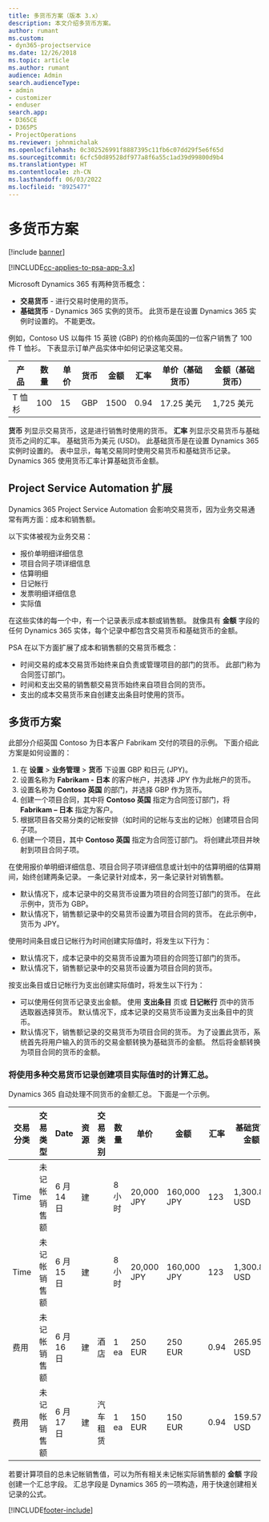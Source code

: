 ```yaml
---
title: 多货币方案（版本 3.x）
description: 本文介绍多货币方案。
author: rumant
ms.custom:
- dyn365-projectservice
ms.date: 12/26/2018
ms.topic: article
ms.author: rumant
audience: Admin
search.audienceType:
- admin
- customizer
- enduser
search.app:
- D365CE
- D365PS
- ProjectOperations
ms.reviewer: johnmichalak
ms.openlocfilehash: 0c302526991f8887395c11fb6c07dd29f5e6f65d
ms.sourcegitcommit: 6cfc50d89528df977a8f6a55c1ad39d99800d9b4
ms.translationtype: HT
ms.contentlocale: zh-CN
ms.lasthandoff: 06/03/2022
ms.locfileid: "8925477"
---
```

# <a name="multiple-currency-scenarios"></a>多货币方案

[!include [banner](../includes/psa-now-project-operations.md)]

[!INCLUDE[cc-applies-to-psa-app-3.x](../includes/cc-applies-to-psa-app-3x.md)]

Microsoft Dynamics 365 有两种货币概念：

- **交易货币** - 进行交易时使用的货币。 
- **基础货币** - Dynamics 365 实例的货币。 此货币是在设置 Dynamics 365 实例时设置的。 不能更改。

例如，Contoso US 以每件 15 英镑 (GBP) 的价格向英国的一位客户销售了 100 件 T 恤衫。 下表显示订单产品实体中如何记录这笔交易。

| 产品 | 数量 | 单价 | 货币 | 金额 | 汇率 | 单价（基础货币）| 金额（基础货币）|
|---------|----------|----------------|----------|--------|---------------|----------------------|--------------|
| T 恤杉 | 100      | 15             | GBP      | 1500   | 0.94          | 17.25 美元               | 1,725 美元       |

**货币** 列显示交易货币，这是进行销售时使用的货币。 **汇率** 列显示交易货币与基础货币之间的汇率。 基础货币为美元 (USD)。 此基础货币是在设置 Dynamics 365 实例时设置的。
表中显示，每笔交易同时使用交易货币和基础货币记录。 Dynamics 365 使用货币汇率计算基础货币金额。

## <a name="project-service-automation-extensions"></a>Project Service Automation 扩展

Dynamics 365 Project Service Automation 会影响交易货币，因为业务交易通常有两方面：成本和销售额。

以下实体被视为业务交易：

- 报价单明细详细信息
- 项目合同子项详细信息
- 估算明细
- 日记帐行
- 发票明细详细信息
- 实际值

在这些实体的每一个中，有一个记录表示成本额或销售额。 就像具有 **金额** 字段的任何 Dynamics 365 实体，每个记录中都包含交易货币和基础货币的金额。 

PSA 在以下方面扩展了成本和销售额的交易货币概念：

- 时间交易的成本交易货币始终来自负责或管理项目的部门的货币。 此部门称为合同签订部门。
- 时间和支出交易的销售额交易货币始终来自项目合同的货币。
- 支出的成本交易货币来自创建支出条目时使用的货币。

## <a name="multiple-currency-scenario"></a>多货币方案

此部分介绍英国 Contoso 为日本客户 Fabrikam 交付的项目的示例。 下面介绍此方案是如何设置的：

1. 在 **设置** \> **业务管理** \> **货币** 下设置 GBP 和日元 (JPY)。 
2. 设置名称为 **Fabrikam - 日本** 的客户帐户，并选择 JPY 作为此帐户的货币。
3. 设置名称为 **Contoso 英国** 的部门，并选择 GBP 作为货币。
4. 创建一个项目合同，其中将 **Contoso 英国** 指定为合同签订部门，将 **Fabrikam – 日本** 指定为客户。
5. 根据项目各交易分类的记帐安排（如时间的记帐与支出的记帐）创建项目合同子项。
6. 创建一个项目，其中 **Contoso 英国** 指定为合同签订部门。 将创建此项目并映射到项目合同子项。


在使用报价单明细详细信息、项目合同子项详细信息或计划中的估算明细的估算期间，始终创建两条记录。 一条记录针对成本，另一条记录针对销售额。

- 默认情况下，成本记录中的交易货币设置为项目的合同签订部门的货币。 在此示例中，货币为 GBP。
- 默认情况下，销售额记录中的交易货币设置为项目合同的货币。 在此示例中，货币为 JPY。

使用时间条目或日记帐行为时间创建实际值时，将发生以下行为：

- 默认情况下，成本记录中的交易货币设置为项目的合同签订部门的货币。
- 默认情况下，销售额记录中的交易货币设置为项目合同的货币。

按支出条目或日记帐行为支出创建实际值时，将发生以下行为：

- 可以使用任何货币记录支出金额。 使用 **支出条目** 页或 **日记帐行** 页中的货币选取器选择货币。 默认情况下，成本记录的交易货币设置为支出条目中的货币。 
- 默认情况下，销售额记录的交易货币为项目合同的货币。 为了设置此货币，系统首先将用户输入的货币的交易金额转换为基础货币的金额。 然后将金额转换为项目合同的货币的金额。 

### <a name="computing-roll-ups-when-project-actuals-are-recorded-in-multiple-transaction-currencies"></a>将使用多种交易货币记录创建项目实际值时的计算汇总。

Dynamics 365 自动处理不同货币的金额汇总。 下面是一个示例。

| 交易分类 | 交易类型| Date   | 资源 | 交易类别 | 数量 | 单价 | 金额      | 汇率 | 基础货币金额 |
|-------------------|------------------|--------|----------|----------------------|----------|--------------|-------------|---------------|----------------|
| Time              | 未记帐销售额   | 6 月 14 日 | 建  |                      | 8 小时    | 20,000 JPY    | 160,000 JPY | 123           | 1,300.81 USD    |
| Time              | 未记帐销售额   | 6 月 15 日 | 建  |                      | 8 小时    | 20,000 JPY    | 160,000 JPY | 123           | 1,300.81 USD    |
| 费用           | 未记帐销售额   | 6 月 16 日 | 建  | 酒店                | 1 ea     | 250 EUR      | 250 EUR     | 0.94          | 265.95 USD     |
| 费用           | 未记帐销售额   | 6 月 17 日 | 建  | 汽车租赁           | 1 ea     | 150 EUR      | 150 EUR     | 0.94          | 159.57 USD     |

若要计算项目的总未记帐销售值，可以为所有相关未记帐实际销售额的 **金额** 字段创建一个汇总字段。 汇总字段是 Dynamics 365 的一项构造，用于快速创建相关记录的公式。


[!INCLUDE[footer-include](../includes/footer-banner.md)]
